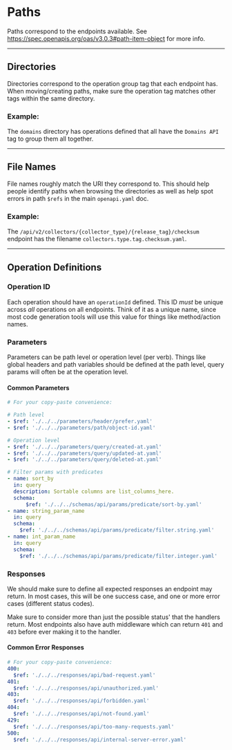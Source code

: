# Paths
Paths correspond to the endpoints available.
See https://spec.openapis.org/oas/v3.0.3#path-item-object for more info.

---

## Directories
Directories correspond to the operation group tag that each endpoint has.
When moving/creating paths, make sure the operation tag matches other
tags within the same directory.

### Example:
The `domains` directory has operations defined that all have the
`Domains API` tag to group them all together.

---

## File Names
File names roughly match the URI they correspond to. This should
help people identify paths when browsing the directories as well
as help spot errors in path `$refs` in the main `openapi.yaml` doc.

### Example:
The `/api/v2/collectors/{collector_type}/{release_tag}/checksum`
endpoint has the filename `collectors.type.tag.checksum.yaml`.

---

## Operation Definitions

### Operation ID
Each operation should have an `operationId` defined. This ID *must*
be unique across *all* operations on all endpoints. Think of it
as a unique name, since most code generation tools will use this
value for things like method/action names.

### Parameters
Parameters can be path level or operation level (per verb). Things
like global headers and path variables should be defined at the path
level, query params will often be at the operation level.

#### Common Parameters
```yaml
# For your copy-paste convenience:

# Path level
- $ref: './../../parameters/header/prefer.yaml'
- $ref: './../../parameters/path/object-id.yaml'

# Operation level
- $ref: './../../parameters/query/created-at.yaml'
- $ref: './../../parameters/query/updated-at.yaml'
- $ref: './../../parameters/query/deleted-at.yaml'

# Filter params with predicates
- name: sort_by
  in: query
  description: Sortable columns are list_columns_here.
  schema:
      $ref: './../../schemas/api/params/predicate/sort-by.yaml'
- name: string_param_name
  in: query
  schema:
    $ref: './../../schemas/api/params/predicate/filter.string.yaml'
- name: int_param_name
  in: query
  schema:
    $ref: './../../schemas/api/params/predicate/filter.integer.yaml'
```

### Responses
We should make sure to define all expected responses an endpoint
may return. In most cases, this will be one success case, and one
or more error cases (different status codes).

Make sure to consider more than just the possible status' that the
handlers return. Most endpoints also have auth middleware which can
return `401` and `403` before ever making it to the handler.

#### Common Error Responses
```yaml
# For your copy-paste convenience:
400:
  $ref: './../../responses/api/bad-request.yaml'
401:
  $ref: './../../responses/api/unauthorized.yaml'
403:
  $ref: './../../responses/api/forbidden.yaml'
404:
  $ref: './../../responses/api/not-found.yaml'
429:
  $ref: './../../responses/api/too-many-requests.yaml'
500:
  $ref: './../../responses/api/internal-server-error.yaml'
```
